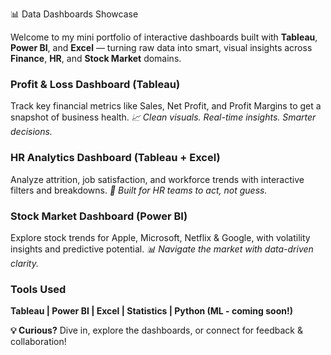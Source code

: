 📊 Data Dashboards Showcase

Welcome to my mini portfolio of interactive dashboards built with **Tableau**, **Power BI**, and **Excel** — turning raw data into smart, visual insights across **Finance**, **HR**, and **Stock Market** domains.

### Profit & Loss Dashboard (Tableau)

Track key financial metrics like Sales, Net Profit, and Profit Margins to get a snapshot of business health.
*📈 Clean visuals. Real-time insights. Smarter decisions.*


### HR Analytics Dashboard (Tableau + Excel)

Analyze attrition, job satisfaction, and workforce trends with interactive filters and breakdowns.
*💼 Built for HR teams to act, not guess.*


### Stock Market Dashboard (Power BI)

Explore stock trends for Apple, Microsoft, Netflix & Google, with volatility insights and predictive potential.
*📊 Navigate the market with data-driven clarity.*


### Tools Used

**Tableau | Power BI | Excel | Statistics | Python (ML - coming soon!)**



**💡 Curious?** Dive in, explore the dashboards, or connect for feedback & collaboration!


